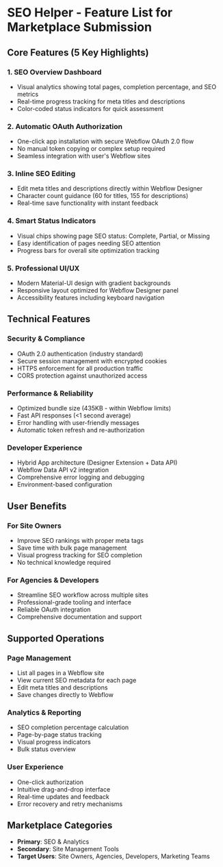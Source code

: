 # SEO Helper - Feature List for Marketplace Submission

## Core Features (5 Key Highlights)

### 1. **SEO Overview Dashboard**
- Visual analytics showing total pages, completion percentage, and SEO metrics
- Real-time progress tracking for meta titles and descriptions
- Color-coded status indicators for quick assessment

### 2. **Automatic OAuth Authorization**
- One-click app installation with secure Webflow OAuth 2.0 flow
- No manual token copying or complex setup required
- Seamless integration with user's Webflow sites

### 3. **Inline SEO Editing**
- Edit meta titles and descriptions directly within Webflow Designer
- Character count guidance (60 for titles, 155 for descriptions)
- Real-time save functionality with instant feedback

### 4. **Smart Status Indicators**
- Visual chips showing page SEO status: Complete, Partial, or Missing
- Easy identification of pages needing SEO attention
- Progress bars for overall site optimization tracking

### 5. **Professional UI/UX**
- Modern Material-UI design with gradient backgrounds
- Responsive layout optimized for Webflow Designer panel
- Accessibility features including keyboard navigation

## Technical Features

### Security & Compliance
- OAuth 2.0 authentication (industry standard)
- Secure session management with encrypted cookies
- HTTPS enforcement for all production traffic
- CORS protection against unauthorized access

### Performance & Reliability
- Optimized bundle size (435KB - within Webflow limits)
- Fast API responses (<1 second average)
- Error handling with user-friendly messages
- Automatic token refresh and re-authorization

### Developer Experience
- Hybrid App architecture (Designer Extension + Data API)
- Webflow Data API v2 integration
- Comprehensive error logging and debugging
- Environment-based configuration

## User Benefits

### For Site Owners
- Improve SEO rankings with proper meta tags
- Save time with bulk page management
- Visual progress tracking for SEO completion
- No technical knowledge required

### For Agencies & Developers
- Streamline SEO workflow across multiple sites
- Professional-grade tooling and interface
- Reliable OAuth integration
- Comprehensive documentation and support

## Supported Operations

### Page Management
- List all pages in a Webflow site
- View current SEO metadata for each page
- Edit meta titles and descriptions
- Save changes directly to Webflow

### Analytics & Reporting
- SEO completion percentage calculation
- Page-by-page status tracking
- Visual progress indicators
- Bulk status overview

### User Experience
- One-click authorization
- Intuitive drag-and-drop interface
- Real-time updates and feedback
- Error recovery and retry mechanisms

## Marketplace Categories
- **Primary**: SEO & Analytics
- **Secondary**: Site Management Tools
- **Target Users**: Site Owners, Agencies, Developers, Marketing Teams
